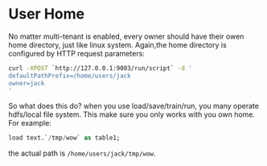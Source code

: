 # User Home

No matter multi-tenant is enabled, every owner should have their owen home directory, just like linux system.
Again,the home directory is configured by HTTP request parameters:


```bash
curl -XPOST `http://127.0.0.1:9003/run/script` -d '
defaultPathPrefix=/home/users/jack
owner=jack
'
```

So what does this do? when you use load/save/train/run, you many operate hdfs/local file system. This make sure you 
only works with you own home. For example:

```sql
load text.`/tmp/wow` as table1;
```

the actual path is `/home/users/jack/tmp/wow`.


  
